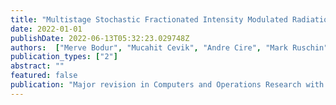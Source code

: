 ```yaml
---
title: "Multistage Stochastic Fractionated Intensity Modulated Radiation Therapy Planning"
date: 2022-01-01
publishDate: 2022-06-13T05:32:23.029748Z
authors:  ["Merve Bodur", "Mucahit Cevik", "Andre Cire", "Mark Ruschin", "Juyoung Wang"]
publication_types: ["2"]
abstract: ""
featured: false
publication: "Major revision in Computers and Operations Research with surname-based-ordering of the authorship."
---
```


